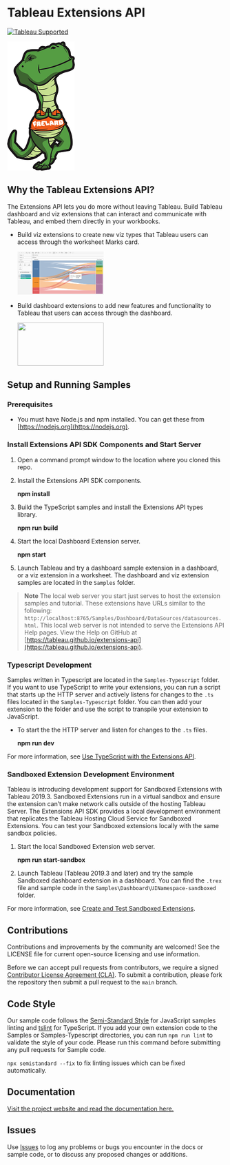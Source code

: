 # Tableau Extensions API
[![Tableau Supported](https://img.shields.io/badge/Support%20Level-Tableau%20Supported-53bd92.svg)](https://www.tableau.com/support-levels-it-and-developer-tools)

![Image of Flex the T-Rex](./assets/flex.png)


## Why the Tableau Extensions API?

The Extensions API lets you do more without leaving Tableau. Build Tableau dashboard and viz extensions that can interact and communicate with Tableau, and embed them directly in your workbooks.

* Build viz extensions to create new viz types that Tableau users can access through the worksheet Marks card.


    <img src="./assets/sm_sankey.png" width="200" height="100">


* Build dashboard extensions to add new features and functionality to Tableau that users can access through the dashboard.

    <img src="./Tutorial/Dashboard/assets/Part_3.gif" width="200" height="100">


## Setup and Running Samples

### Prerequisites

* You must have Node.js and npm installed. You can get these from [https://nodejs.org](https://nodejs.org).

### Install Extensions API SDK Components and Start Server

1. Open a command prompt window to the location where you cloned this repo.

2. Install the Extensions API SDK components.

    **npm install**

3. Build the TypeScript samples and install the Extensions API types library.

   **npm run build**

4. Start the local Dashboard Extension server.

   **npm start**

5. Launch Tableau and try a dashboard sample extension in a dashboard, or a viz extension in a worksheet. The dashboard and viz extension samples are located in the `Samples` folder.

 >**Note** The local web server you start just serves to host the extension samples and tutorial. These extensions have URLs similar to the following: `http://localhost:8765/Samples/Dashboard/DataSources/datasources.html`.
 >   This local web server is not intended to serve the Extensions API Help pages.
 >   View the Help on GitHub at [https://tableau.github.io/extensions-api](https://tableau.github.io/extensions-api).

### Typescript Development

Samples written in Typescript are located in the `Samples-Typescript` folder.
If you want to use TypeScript to write your extensions, you can run a script that starts up the HTTP server and actively listens for changes to the `.ts` files located in the `Samples-Typescript` folder. You can then add your extension to the folder and use the script to transpile your extension to JavaScript.

* To start the the HTTP server and listen for changes to the `.ts` files.

    **npm run dev**

For more information, see [Use TypeScript with the Extensions API](https://tableau.github.io/extensions-api/docs/core/trex_typescript).

### Sandboxed Extension Development Environment

Tableau is introducing development support for Sandboxed Extensions with Tableau 2019.3. Sandboxed Extensions run in a virtual sandbox and ensure the extension can’t make network calls outside of the hosting Tableau Server. The Extensions API SDK provides a local development environment that replicates the Tableau Hosting Cloud Service for Sandboxed Extensions. You can test your Sandboxed extensions locally with the same sandbox policies.

1. Start the local Sandboxed Extension web server.

    **npm run start-sandbox**

2. Launch Tableau (Tableau 2019.3 and later) and try the sample Sandboxed dashboard extension in a dashboard. You can find the `.trex` file and sample code in the `Samples\Dashboard\UINamespace-sandboxed` folder.

For more information, see [Create and Test Sandboxed Extensions](https://tableau.github.io/extensions-api/docs/security/trex_sandbox_test).

## Contributions

Contributions and improvements by the community are welcomed!
See the LICENSE file for current open-source licensing and use information.

Before we can accept pull requests from contributors, we require a signed [Contributor License Agreement (CLA)](https://tableau.github.io/contributing.html). To submit a contribution, please fork the repository then submit a pull request to the `main` branch.

## Code Style
Our sample code follows the [Semi-Standard Style](https://github.com/Flet/semistandard) for JavaScript samples linting and [tslint](https://palantir.github.io/tslint/) for TypeScript.  If you add your own extension code to the Samples or Samples-Typescript directories, you can run `npm run lint` to validate the style of your code. Please run this command before submitting any pull requests for Sample code.

`npx semistandard --fix` to fix linting issues which can be fixed automatically.

## Documentation
[Visit the project website and read the documentation here.](https://tableau.github.io/extensions-api/)

## Issues
Use [Issues](https://github.com/tableau/extensions-api/issues) to log any problems or bugs you encounter in the docs or sample code, or to discuss any proposed changes or additions. 
